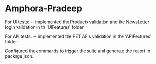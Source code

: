 # Amphora-Pradeep

For UI tests:
-- implemented the Products validation and the NewsLetter login validation in th 'UIFeatures' folder

For API tests: 
-- implemented the PET APIs validation in  the 'APIFeatures' folder


Configured the commands to trigger the suite and generate the report in package.json.